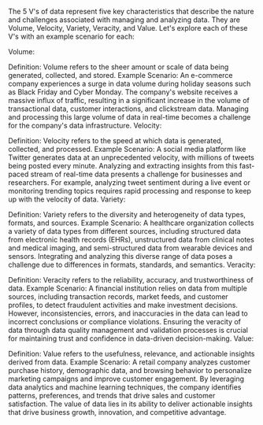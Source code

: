 The 5 V's of data represent five key characteristics that describe the nature and challenges associated with managing and analyzing data. They are Volume, Velocity, Variety, Veracity, and Value. Let's explore each of these V's with an example scenario for each:

Volume:

Definition: Volume refers to the sheer amount or scale of data being generated, collected, and stored.
Example Scenario: An e-commerce company experiences a surge in data volume during holiday seasons such as Black Friday and Cyber Monday. The company's website receives a massive influx of traffic, resulting in a significant increase in the volume of transactional data, customer interactions, and clickstream data. Managing and processing this large volume of data in real-time becomes a challenge for the company's data infrastructure.
Velocity:

Definition: Velocity refers to the speed at which data is generated, collected, and processed.
Example Scenario: A social media platform like Twitter generates data at an unprecedented velocity, with millions of tweets being posted every minute. Analyzing and extracting insights from this fast-paced stream of real-time data presents a challenge for businesses and researchers. For example, analyzing tweet sentiment during a live event or monitoring trending topics requires rapid processing and response to keep up with the velocity of data.
Variety:

Definition: Variety refers to the diversity and heterogeneity of data types, formats, and sources.
Example Scenario: A healthcare organization collects a variety of data types from different sources, including structured data from electronic health records (EHRs), unstructured data from clinical notes and medical imaging, and semi-structured data from wearable devices and sensors. Integrating and analyzing this diverse range of data poses a challenge due to differences in formats, standards, and semantics.
Veracity:

Definition: Veracity refers to the reliability, accuracy, and trustworthiness of data.
Example Scenario: A financial institution relies on data from multiple sources, including transaction records, market feeds, and customer profiles, to detect fraudulent activities and make investment decisions. However, inconsistencies, errors, and inaccuracies in the data can lead to incorrect conclusions or compliance violations. Ensuring the veracity of data through data quality management and validation processes is crucial for maintaining trust and confidence in data-driven decision-making.
Value:

Definition: Value refers to the usefulness, relevance, and actionable insights derived from data.
Example Scenario: A retail company analyzes customer purchase history, demographic data, and browsing behavior to personalize marketing campaigns and improve customer engagement. By leveraging data analytics and machine learning techniques, the company identifies patterns, preferences, and trends that drive sales and customer satisfaction. The value of data lies in its ability to deliver actionable insights that drive business growth, innovation, and competitive advantage.

